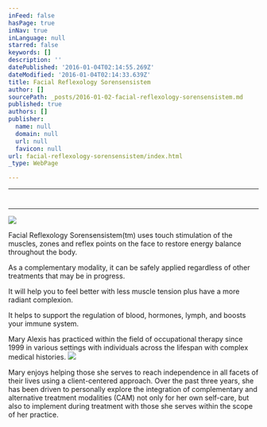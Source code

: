 ```yaml
---
inFeed: false
hasPage: true
inNav: true
inLanguage: null
starred: false
keywords: []
description: ''
datePublished: '2016-01-04T02:14:55.269Z'
dateModified: '2016-01-04T02:14:33.639Z'
title: Facial Reflexology Sorensensistem
author: []
sourcePath: _posts/2016-01-02-facial-reflexology-sorensensistem.md
published: true
authors: []
publisher:
  name: null
  domain: null
  url: null
  favicon: null
url: facial-reflexology-sorensensistem/index.html
_type: WebPage

---
```

****

# 

****
![](https://the-grid-user-content.s3-us-west-2.amazonaws.com/5055747f-90bc-4f36-8efe-473788d0a029.jpg)

Facial
Reflexology Sorensensistem(tm) uses touch stimulation of the muscles, zones and
reflex points on the face to restore energy balance throughout the body.

As a complementary modality, it can be safely
applied regardless of other treatments that may be in progress.

It will help you to
feel better with less muscle tension plus have a more radiant complexion.

It helps to support the regulation of blood,
hormones, lymph, and boosts your immune system. 

Mary
Alexis has practiced within the field of occupational therapy since 1999 in various
settings with individuals across the lifespan with complex medical
histories.
![](https://the-grid-user-content.s3-us-west-2.amazonaws.com/54639bef-f73c-4c23-b34f-b6001fccfa75.jpg)

Mary enjoys helping those she
serves to reach independence in all facets of their
lives using a client-centered approach. Over the past three years, she has been
driven to personally explore the integration of complementary and alternative
treatment modalities (CAM) not only for her own self-care, but also to
implement during treatment with those she serves within the scope of her
practice.